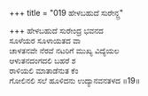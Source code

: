 +++
title = "019 ಹೇಳಬಹುದೆ ಸುರೇನ್ದ್ರ"

+++
ಹೇಳಬಹುದೆ ಸುರೇಂದ್ರ ಭವನದ   
ಸೂಳೆಯರ ಸೂಳಾಯತದ ವಾ  
ಚಾಳತನವೇ ನೆರವೆ ನಟರಿಗೆ ಮುಖ್ಯ ವಿದ್ಯೆಯಲ   
ಆಳುತನದಂಗದಲಿ ಬಹರೆ ಶ  
ರಾಳಿಯಲಿ ಮಾತಾಡೆನುತ ಕೆಂ  
ಗೋಲಿನಲಿ ಸಲೆ ಹೂಳಿದನು ಉದ್ಯಾನವನತಳದ      ॥19॥